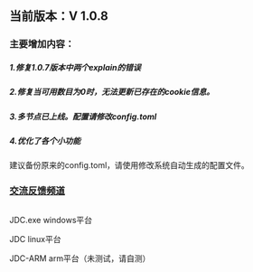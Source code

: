## 当前版本：V 1.0.8
### 主要增加内容：
#####             1.修复1.0.7版本中两个explain的错误
#####             2.修复当可用数目为0时，无法更新已存在的cookie信息。
#####             3.多节点已上线。配置请修改config.toml
#####             4.优化了各个小功能

建议备份原来的config.toml，请使用修改系统自动生成的配置文件。


### [交流反馈频道](https://t.me/new_jdc)

## 



JDC.exe windows平台

JDC linux平台

JDC-ARM arm平台（未测试，请自测）
